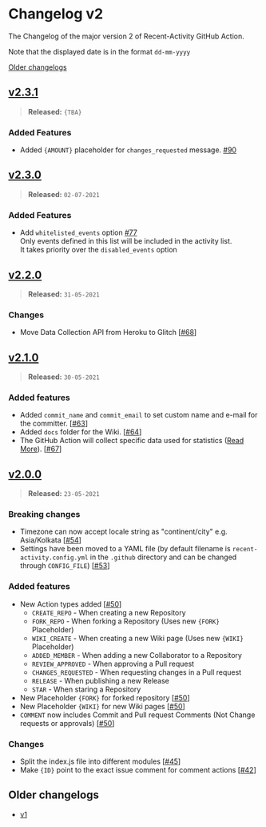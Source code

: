 # Changelog v2

The Changelog of the major version 2 of Recent-Activity GitHub Action.

Note that the displayed date is in the format `dd-mm-yyyy`

[Older changelogs](#older-changelogs)

## [v2.3.1]
> **Released:** `{TBA}`

### Added Features
- Added `{AMOUNT}` placeholder for `changes_requested` message. [#90]

[v2.3.1]: https://github.com/Readme-Workflows/recent-activity/releases/tag/v2.3.1
[#90]: https://github.com/Readme-Workflows/recent-activity/pull/90

## [v2.3.0]
> **Released:** `02-07-2021`

### Added Features
- Add `whitelisted_events` option [#77]  
  Only events defined in this list will be included in the activity list.  
  It takes priority over the `disabled_events` option

[v2.3.0]: https://github.com/Readme-Workflows/recent-activity/releases/tag/v2.3.0
[#77]: https://github.com/Readme-Workflows/recent-activity/pull/77

## [v2.2.0]
> **Released:** `31-05-2021`

### Changes
- Move Data Collection API from Heroku to Glitch [[#68]]

[v2.2.0]: https://github.com/Readme-Workflows/recent-activity/releases/tag/v2.2.0
[#68]: https://github.com/Readme-Workflows/recent-activity/pull/68

## [v2.1.0]
> **Released:** `30-05-2021`

### Added features
- Added `commit_name` and `commit_email` to set custom name and e-mail for the committer. [[#63]]
- Added `docs` folder for the Wiki. [[#64]]
- The GitHub Action will collect specific data used for statistics ([Read More][stats]). [[#67]]

[v2.1.0]: https://github.com/Readme-Workflows/recent-activity/releases/tag/v2.1.0
[#63]: https://github.com/Readme-Workflows/recent-activity/pull/63
[#64]: https://github.com/Readme-Workflows/recent-activity/pull/64
[#67]: https://github.com/Readme-Workflows/recent-activity/pull/67
[stats]: https://github.com/Readme-Workflows/recent-activity/tree/main#collected-data-and-statistics

## [v2.0.0]
> **Released:** `23-05-2021`

### Breaking changes
- Timezone can now accept locale string as "continent/city" e.g. Asia/Kolkata [[#54]]
- Settings have been moved to a YAML file (by default filename is `recent-activity.config.yml` in the `.github` directory and can be changed through `CONFIG_FILE`) [[#53]]

### Added features
- New Action types added [[#50]]
  - `CREATE_REPO` - When creating a new Repository
  - `FORK_REPO` - When forking a Repository (Uses new `{FORK}` Placeholder)
  - `WIKI_CREATE` - When creating a new Wiki page (Uses new `{WIKI}` Placeholder)
  - `ADDED_MEMBER` - When adding a new Collaborator to a Repository
  - `REVIEW_APPROVED` - When approving a Pull request
  - `CHANGES_REQUESTED` - When requesting changes in a Pull request
  - `RELEASE` - When publishing a new Release
  - `STAR` - When staring a Repository
- New Placeholder `{FORK}` for forked repository [[#50]]
- New Placeholder `{WIKI}` for new Wiki pages [[#50]]
- `COMMENT` now includes Commit and Pull request Comments (Not Change requests or approvals) [[#50]]

### Changes
- Split the index.js file into different modules [[#45]]
- Make `{ID}` point to the exact issue comment for comment actions [[#42]]

[v2.0.0]: https://github.com/Readme-Workflows/recent-activity/releases/tag/v2.0.0
[#42]: https://github.com/Readme-Workflows/recent-activity/pull/42
[#45]: https://github.com/Readme-Workflows/recent-activity/pull/45
[#50]: https://github.com/Readme-Workflows/recent-activity/pull/50
[#53]: https://github.com/Readme-Workflows/recent-activity/pull/53
[#54]: https://github.com/Readme-Workflows/recent-activity/pull/54

## Older changelogs
- [v1](https://github.com/Readme-Workflows/recent-activity/blob/main/.github/changelogs/CHANGELOG_v1.md)
